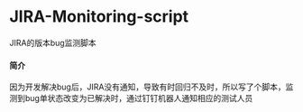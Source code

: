 # JIRA-Monitoring-script
JIRA的版本bug监测脚本

#### 简介
因为开发解决bug后，JIRA没有通知，导致有时回归不及时，所以写了个脚本，监测到bug单状态改变为已解决时，通过钉钉机器人通知相应的测试人员
